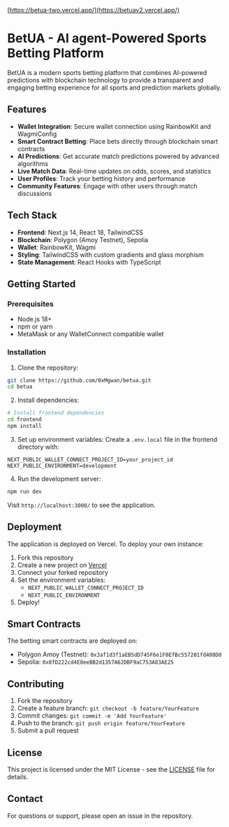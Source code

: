 [https://betua-two.vercel.app/](https://betuav2.vercel.app/)
# BetUA - AI agent-Powered Sports Betting Platform

BetUA is a modern sports betting platform that combines AI-powered predictions with blockchain technology to provide a transparent and engaging betting experience for all sports and prediction markets globally.

## Features

- **Wallet Integration**: Secure wallet connection using RainbowKit and WagmiConfig
- **Smart Contract Betting**: Place bets directly through blockchain smart contracts
- **AI Predictions**: Get accurate match predictions powered by advanced algorithms
- **Live Match Data**: Real-time updates on odds, scores, and statistics
- **User Profiles**: Track your betting history and performance
- **Community Features**: Engage with other users through match discussions

## Tech Stack

- **Frontend**: Next.js 14, React 18, TailwindCSS
- **Blockchain**: Polygon (Amoy Testnet), Sepolia
- **Wallet**: RainbowKit, Wagmi
- **Styling**: TailwindCSS with custom gradients and glass morphism
- **State Management**: React Hooks with TypeScript

## Getting Started

### Prerequisites

- Node.js 18+
- npm or yarn
- MetaMask or any WalletConnect compatible wallet

### Installation

1. Clone the repository:
```bash
git clone https://github.com/0xMgwan/betua.git
cd betua
```

2. Install dependencies:
```bash
# Install frontend dependencies
cd frontend
npm install
```

3. Set up environment variables:
Create a `.env.local` file in the frontend directory with:
```env
NEXT_PUBLIC_WALLET_CONNECT_PROJECT_ID=your_project_id
NEXT_PUBLIC_ENVIRONMENT=development
```

4. Run the development server:
```bash
npm run dev
```

Visit `http://localhost:3000/` to see the application.

## Deployment

The application is deployed on Vercel. To deploy your own instance:

1. Fork this repository
2. Create a new project on [Vercel](https://vercel.com)
3. Connect your forked repository
4. Set the environment variables:
   - `NEXT_PUBLIC_WALLET_CONNECT_PROJECT_ID`
   - `NEXT_PUBLIC_ENVIRONMENT`
5. Deploy!

## Smart Contracts

The betting smart contracts are deployed on:
- Polygon Amoy (Testnet): `0x3af1d3f1aEB5dD745F6e1F0EfBc557201fd408D0`
- Sepolia: `0x8fD222cd4E8eeBB2d1357A62DBF9aC753A83AE25`

## Contributing

1. Fork the repository
2. Create a feature branch: `git checkout -b feature/YourFeature`
3. Commit changes: `git commit -m 'Add YourFeature'`
4. Push to the branch: `git push origin feature/YourFeature`
5. Submit a pull request

## License

This project is licensed under the MIT License - see the [LICENSE](LICENSE) file for details.

## Contact

For questions or support, please open an issue in the repository.
